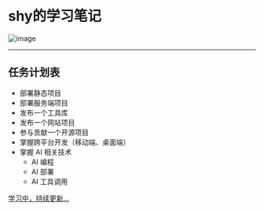 # shy的学习笔记


![image](https://github.com/user-attachments/assets/6a2032c2-24d5-4c76-941d-07e355965fb3)


---

## 任务计划表

- 部署静态项目
- 部署服务端项目
- 发布一个工具库
- 发布一个网站项目
- 参与贡献一个开源项目
- 掌握跨平台开发（移动端、桌面端）
- 掌握 AI 相关技术
  - AI 编程
  - AI 部署
  - AI 工具调用


<a href="https://i-am-shy.github.io/vitepress/" target="_blank">学习中，持续更新...</a>

